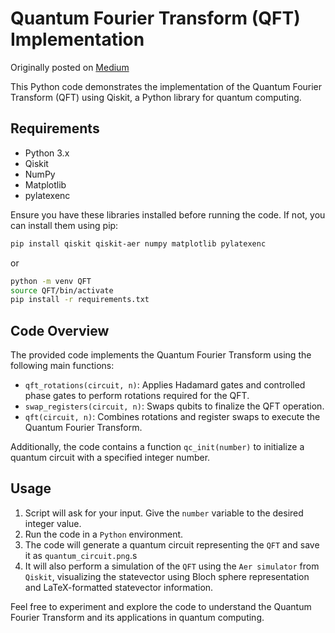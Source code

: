 # Quantum Fourier Transform (QFT) Implementation

Originally posted on [Medium](https://medium.com/@marcell.ujlaki/exploring-quantum-computing-demystifying-quantum-fourier-transformations-unveiling-the-math-with-5d74f3f8025f 'Exploring Quantum Computing: Demystifying Quantum Fourier Transformations: Unveiling the Math with Qiskit')

This Python code demonstrates the implementation of the Quantum Fourier Transform (QFT) using Qiskit, a Python library for quantum computing.

## Requirements

- Python 3.x
- Qiskit
- NumPy
- Matplotlib
- pylatexenc

Ensure you have these libraries installed before running the code. If not, you can install them using pip:

```bash
pip install qiskit qiskit-aer numpy matplotlib pylatexenc
```

or

```bash
python -m venv QFT
source QFT/bin/activate
pip install -r requirements.txt
```

## Code Overview

The provided code implements the Quantum Fourier Transform using the following main functions:

- `qft_rotations(circuit, n)`: Applies Hadamard gates and controlled phase gates to perform rotations required for the QFT.
- `swap_registers(circuit, n)`: Swaps qubits to finalize the QFT operation.
- `qft(circuit, n)`: Combines rotations and register swaps to execute the Quantum Fourier Transform.

Additionally, the code contains a function `qc_init(number)` to initialize a quantum circuit with a specified integer number.

## Usage

1. Script will ask for your input. Give the `number` variable to the desired integer value.
2. Run the code in a `Python` environment.
3. The code will generate a quantum circuit representing the `QFT` and save it as `quantum_circuit.png`.s
4. It will also perform a simulation of the `QFT` using the `Aer simulator` from `Qiskit`, visualizing the statevector using Bloch sphere representation and LaTeX-formatted statevector information.

Feel free to experiment and explore the code to understand the Quantum Fourier Transform and its applications in quantum computing.
